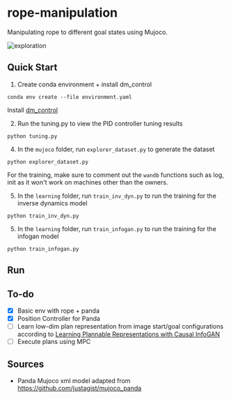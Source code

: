 # rope-manipulation

Manipulating rope to different goal states using Mujoco.

![exploration](https://github.com/raghavauppuluri13/rope-manipulation/assets/41026849/8a107f49-11c0-446b-8019-07258dad7e49)


## Quick Start

1. Create conda environment + install dm_control

```
conda env create --file environment.yaml
```

Install [dm_control](https://github.com/deepmind/dm_control#requirements-and-installation)


2. Run the tuning.py to view the PID controller tuning results

```
python tuning.py
```

4. In the `mujoco` folder, run `explorer_dataset.py` to generate the dataset
```
python explorer_dataset.py
```

For the training, make sure to comment out the `wandb` functions such as log, init as it won't work on machines other than the owners.

5. In the `learning` folder, run `train_inv_dyn.py` to run the training for the inverse dynamics model 
```
python train_inv_dyn.py
```
5. In the `learning` folder, run `train_infogan.py` to run the training for the infogan model 
```
python train_infogan.py
```

## Run 

## To-do

- [x] Basic env with rope + panda
- [x] Position Controller for Panda
- [ ] Learn low-dim plan representation from image start/goal configurations according to [Learning Plannable Representations with Causal InfoGAN](https://arxiv.org/abs/1807.09341)
- [ ] Execute plans using MPC

## Sources
- Panda Mujoco xml model adapted from https://github.com/justagist/mujoco_panda
